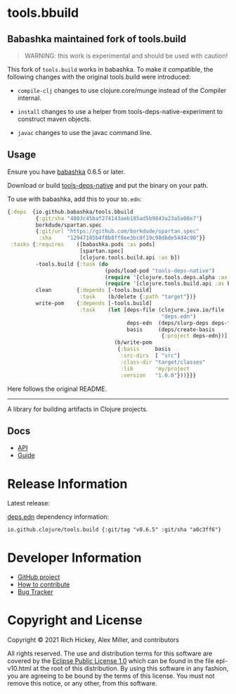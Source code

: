 tools.bbuild
========================================

## Babashka maintained fork of tools.build

> WARNING: this work is experimental and should be used with caution!

This fork of `tools.build` works in babashka. To make it compatible, the
following changes with the original tools.build were introduced:

- `compile-clj` changes to use clojure.core/munge instead of the
  Compiler internal.

- `install` changes to use a helper from tools-deps-native-experiment to
  construct maven objects.

- `javac` changes to use the javac command line.

## Usage

Ensure you have [babashka](https://github.com/babashka/babashka) 0.6.5 or later.

Download or build
[tools-deps-native](https://github.com/borkdude/tools-deps-native-experiment)
and put the binary on your path.

To use with babashka, add this to your `bb.edn`:

``` clojure
{:deps  {io.github.babashka/tools.bbuild
         {:git/sha "4803c45baf274143aeb185ad5b9843a23a5a08e7"}
         borkdude/spartan.spec
         {:git/url "https://github.com/borkdude/spartan.spec"
          :sha     "12947185b4f8b8ff8ee3bc0f19c98dbde54d4c90"}}
 :tasks {:requires    ([babashka.pods :as pods]
                       [spartan.spec]
                       [clojure.tools.build.api :as b])
         -tools.build {:task (do
                               (pods/load-pod "tools-deps-native")
                               (require '[clojure.tools.deps.alpha :as deps])
                               (require '[clojure.tools.build.api :as b]))}
         clean        {:depends [-tools.build]
                       :task    (b/delete {:path "target"})}
         write-pom    {:depends [-tools.build]
                       :task    (let [deps-file (clojure.java.io/file
                                                 "deps.edn")
                                      deps-edn  (deps/slurp-deps deps-file)
                                      basis     (deps/create-basis
                                                 {:project deps-edn})]
                                  (b/write-pom
                                   {:basis     basis
                                    :src-dirs  [ "src"]
                                    :class-dir "target/classes"
                                    :lib       'my/project
                                    :version   "1.0.0"}))}}}
```


Here follows the original README.

<hr>


A library for building artifacts in Clojure projects.

## Docs

* [API](https://clojure.github.io/tools.build)
* [Guide](https://clojure.org/guides/tools_build)

# Release Information

Latest release:

[deps.edn](https://clojure.org/reference/deps_and_cli) dependency information:

```
io.github.clojure/tools.build {:git/tag "v0.6.5" :git/sha "a0c3ff6"}
```

# Developer Information

* [GitHub project](https://github.com/clojure/tools.build)
* [How to contribute](https://clojure.org/community/contributing)
* [Bug Tracker](https://clojure.atlassian.net/browse/TBUILD)

# Copyright and License

Copyright © 2021 Rich Hickey, Alex Miller, and contributors

All rights reserved. The use and
distribution terms for this software are covered by the
[Eclipse Public License 1.0] which can be found in the file
epl-v10.html at the root of this distribution. By using this software
in any fashion, you are agreeing to be bound by the terms of this
license. You must not remove this notice, or any other, from this
software.

[Eclipse Public License 1.0]: http://opensource.org/licenses/eclipse-1.0.php
